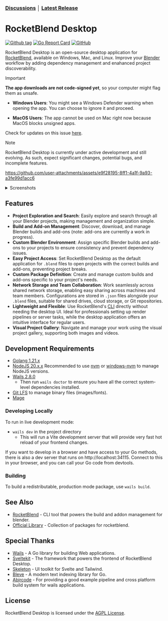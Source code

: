 ### [Discussions](https://github.com/rocketblend/rocketblend-desktop/discussions) │ [Latest Release](https://github.com/rocketblend/rocketblend-desktop/releases/latest)

# RocketBlend Desktop

[![Github tag](https://badgen.net/github/tag/rocketblend/rocketblend-desktop)](https://github.com/rocketblend/rocketblend-desktop/tags)
[![Go Report Card](https://goreportcard.com/badge/github.com/rocketblend/rocketblend-desktop)](https://goreportcard.com/report/github.com/rocketblend/rocketblend-desktop)
[![GitHub](https://img.shields.io/github/license/rocketblend/rocketblend-desktop)](https://github.com/rocketblend/rocketblend-desktop/blob/master/LICENSE)

RocketBlend Desktop is an open-source desktop application for [RocketBlend](https://github.com/rocketblend/rocketblend), available on Windows, Mac, and Linux. Improve your [Blender](https://www.blender.org/) workflow by adding dependency management and enahanced project discoverability.

> [!IMPORTANT]
> **The app downloads are not code-signed yet**, so your computer might flag them as unsafe.
>
> - **Windows Users**: You might see a Windows Defender warning when opening the app. You can choose to ignore it and proceed.
>
> - **MacOS Users**: The app cannot be used on Mac right now because MacOS blocks unsigned apps.
>
> Check for updates on this issue [here](https://github.com/rocketblend/rocketblend-desktop/issues/96).

> [!NOTE]  
> RocketBlend Desktop is currently under active development and still evolving. As such, expect significant changes, potential bugs, and incomplete features.

https://github.com/user-attachments/assets/e9f28195-8ff1-4a1f-9a93-a3fe99d1acc6

<details>
  <summary>Screenshots</summary>
  ![Image of RocketBlend desktop application](docs/assets/rocketblend-desktop-dev.png)
</details>

## Features

- **Project Exploration and Search**: Easily explore and search through all your Blender projects, making management and organization simple.
- **Build and Add-on Management**: Discover, download, and manage Blender builds and add-ons (note: add-ons are currently a work in progress).
- **Custom Blender Environment**: Assign specific Blender builds and add-ons to your projects to ensure consistency and prevent dependency issues.
- **Easy Project Access**: Set RocketBlend Desktop as the default application for `.blend` files to open projects with the correct builds and add-ons, preventing project breaks.
- **Custom Package Definition**: Create and manage custom builds and add-ons specific to your project's needs.
- **Network Storage and Team Collaboration**: Work seamlessly across shared network storage, enabling easy sharing across machines and team members. Configurations are stored in `.json` files alongside your `.blend` files, suitable for shared drives, cloud storage, or Git repositories.
- **Lightweight and Flexible**: Use RocketBlend's [CLI](https://github.com/rocketblend/rocketblend) directly without needing the desktop UI. Ideal for professionals setting up render pipelines or server tasks, while the desktop application offers an intuitive interface for regular users.
- **Visual Project Gallery**: Navigate and manage your work using the visual project gallery, supporting both images and videos.

## Development Requirements

- [Golang 1.21.x](https://go.dev/dl/)
- [NodeJS 20.x.x](https://nodejs.org/en/) Recommended to use [nvm](https://github.com/nvm-sh/nvm#installing-and-updating) or [windows-nvm](https://github.com/coreybutler/nvm-windows#installation--upgrades) to manage NodeJS versions.
- [Wails 2.8.0](https://wails.io/docs/gettingstarted/installation#platform-specific-dependencies)
  - Then run `wails doctor` to ensure you have all the correct system-level dependencies installed.
- [Git LFS](https://git-lfs.com/) to manage binary files (images/fonts).
- [Mage](https://magefile.org/)

### Developing Locally

To run in live development mode:

- `wails dev` in the project directory
  - This will run a Vite development server that will provide very fast hot reload of your frontend changes.

If you want to develop in a browser and have access to your Go methods, there is also a dev server that runs on http://localhost:34115. Connect to this in your browser, and you can call your Go code from devtools.

### Building

To build a redistributable, production mode package, use `wails build`.

## See Also

- [RocketBlend](https://github.com/rocketblend/rocketblend) - CLI tool that powers the build and addon management for blender.
- [Official Library](https://github.com/rocketblend/official-library) - Collection of packages for rocketblend.

## Special Thanks

- [Wails](https://wails.io/) - A Go library for building Web applications.
- [Sveltekit](https://kit.svelte.dev/) - The framework that powers the frontend of RocketBlend Desktop.
- [Skeleton](https://www.skeleton.dev/) - UI toolkit for Svelte and Tailwind.
- [Bleve](https://github.com/blevesearch/bleve) - A modern text indexing library for Go.
- [Abjrcode](https://github.com/abjrcode) - For providing a good example pipeline and cross platform build system for wails applications.

## License

RocketBlend Desktop is licensed under the [AGPL License](LICENSE).
